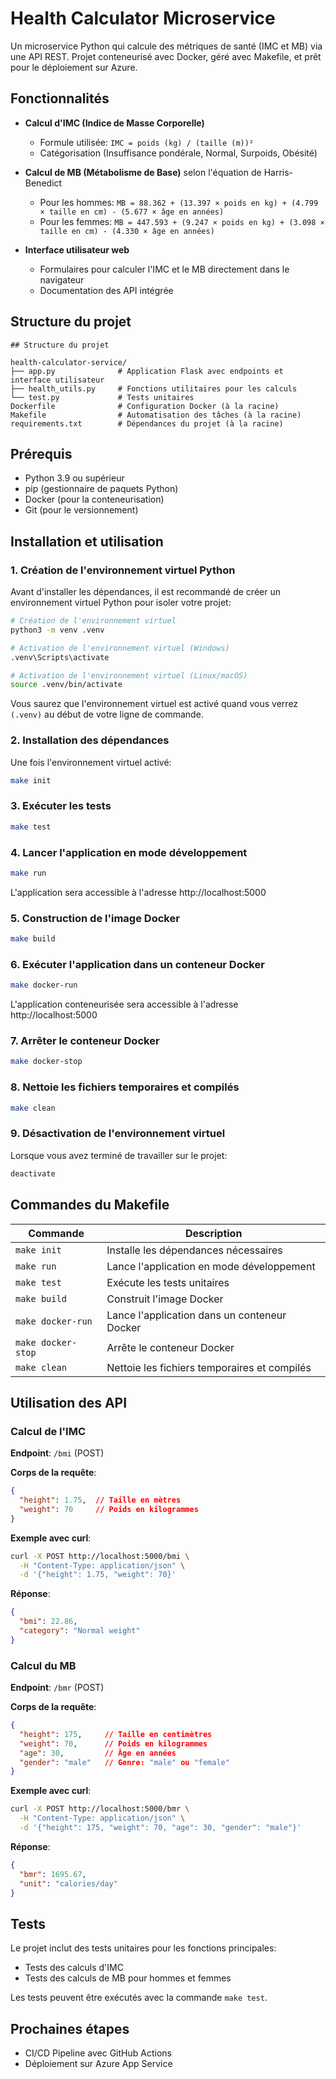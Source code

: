 # Health Calculator Microservice

Un microservice Python qui calcule des métriques de santé (IMC et MB) via une API REST. Projet conteneurisé avec Docker, géré avec Makefile, et prêt pour le déploiement sur Azure.

## Fonctionnalités

- **Calcul d'IMC (Indice de Masse Corporelle)**
  - Formule utilisée: `IMC = poids (kg) / (taille (m))²`
  - Catégorisation (Insuffisance pondérale, Normal, Surpoids, Obésité)

- **Calcul de MB (Métabolisme de Base)** selon l'équation de Harris-Benedict
  - Pour les hommes: `MB = 88.362 + (13.397 × poids en kg) + (4.799 × taille en cm) - (5.677 × âge en années)`
  - Pour les femmes: `MB = 447.593 + (9.247 × poids en kg) + (3.098 × taille en cm) - (4.330 × âge en années)`

- **Interface utilisateur web**
  - Formulaires pour calculer l'IMC et le MB directement dans le navigateur
  - Documentation des API intégrée

## Structure du projet

```
## Structure du projet

health-calculator-service/
├── app.py              # Application Flask avec endpoints et interface utilisateur
├── health_utils.py     # Fonctions utilitaires pour les calculs
└── test.py             # Tests unitaires
Dockerfile              # Configuration Docker (à la racine)
Makefile                # Automatisation des tâches (à la racine)
requirements.txt        # Dépendances du projet (à la racine)
```

## Prérequis

- Python 3.9 ou supérieur
- pip (gestionnaire de paquets Python)
- Docker (pour la conteneurisation)
- Git (pour le versionnement)

## Installation et utilisation

### 1. Création de l'environnement virtuel Python

Avant d'installer les dépendances, il est recommandé de créer un environnement virtuel Python pour isoler votre projet:

```bash
# Création de l'environnement virtuel
python3 -m venv .venv

# Activation de l'environnement virtuel (Windows)
.venv\Scripts\activate

# Activation de l'environnement virtuel (Linux/macOS)
source .venv/bin/activate
```

Vous saurez que l'environnement virtuel est activé quand vous verrez `(.venv)` au début de votre ligne de commande.

### 2. Installation des dépendances

Une fois l'environnement virtuel activé:

```bash
make init
```

### 3. Exécuter les tests

```bash
make test
```

### 4. Lancer l'application en mode développement

```bash
make run
```

L'application sera accessible à l'adresse http://localhost:5000

### 5. Construction de l'image Docker

```bash
make build
```

### 6. Exécuter l'application dans un conteneur Docker

```bash
make docker-run
```

L'application conteneurisée sera accessible à l'adresse http://localhost:5000

### 7. Arrêter le conteneur Docker

```bash
make docker-stop
```

### 8. Nettoie les fichiers temporaires et compilés

```bash
make clean
```

### 9. Désactivation de l'environnement virtuel

Lorsque vous avez terminé de travailler sur le projet:

```bash
deactivate
```

## Commandes du Makefile

| Commande | Description |
|----------|-------------|
| `make init` | Installe les dépendances nécessaires |
| `make run` | Lance l'application en mode développement |
| `make test` | Exécute les tests unitaires |
| `make build` | Construit l'image Docker |
| `make docker-run` | Lance l'application dans un conteneur Docker |
| `make docker-stop` | Arrête le conteneur Docker |
| `make clean` | Nettoie les fichiers temporaires et compilés |

## Utilisation des API

### Calcul de l'IMC

**Endpoint**: `/bmi` (POST)

**Corps de la requête**:
```json
{
  "height": 1.75,  // Taille en mètres
  "weight": 70     // Poids en kilogrammes
}
```

**Exemple avec curl**:
```bash
curl -X POST http://localhost:5000/bmi \
  -H "Content-Type: application/json" \
  -d '{"height": 1.75, "weight": 70}'
```

**Réponse**:
```json
{
  "bmi": 22.86,
  "category": "Normal weight"
}
```

### Calcul du MB

**Endpoint**: `/bmr` (POST)

**Corps de la requête**:
```json
{
  "height": 175,     // Taille en centimètres
  "weight": 70,      // Poids en kilogrammes
  "age": 30,         // Âge en années
  "gender": "male"   // Genre: "male" ou "female"
}
```

**Exemple avec curl**:
```bash
curl -X POST http://localhost:5000/bmr \
  -H "Content-Type: application/json" \
  -d '{"height": 175, "weight": 70, "age": 30, "gender": "male"}'
```

**Réponse**:
```json
{
  "bmr": 1695.67,
  "unit": "calories/day"
}
```

## Tests

Le projet inclut des tests unitaires pour les fonctions principales:
- Tests des calculs d'IMC
- Tests des calculs de MB pour hommes et femmes

Les tests peuvent être exécutés avec la commande `make test`.

## Prochaines étapes

- CI/CD Pipeline avec GitHub Actions
- Déploiement sur Azure App Service
